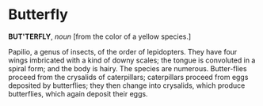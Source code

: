 # Butterfly

**BUT'TERFLY**, _noun_ \[from the color of a yellow species.\]

Papilio, a genus of insects, of the order of lepidopters. They have four wings imbricated with a kind of downy scales; the tongue is convoluted in a spiral form; and the body is hairy. The species are numerous. Butter-flies proceed from the crysalids of caterpillars; caterpillars proceed from eggs deposited by butterflies; they then change into crysalids, which produce butterflies, which again deposit their eggs.